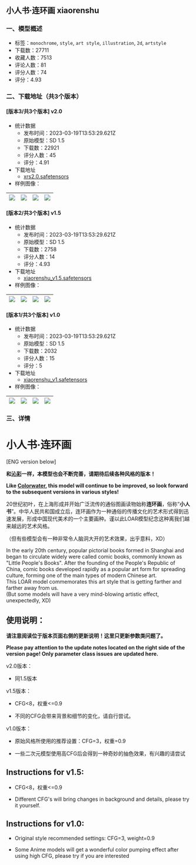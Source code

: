 ## 小人书·连环画  xiaorenshu
### 一、模型概述

- 标签：`monochrome`, `style`, `art style`, `illustration`, `2d`, `artstyle`
- 下载数：27711
- 收藏人数：7513
- 评论人数：81
- 评分人数：74
- 评分：4.93

### 二、下载地址（共3个版本）

#### [版本3/共3个版本] v2.0

- 统计数据
  - 发布时间：2023-03-19T13:53:29.621Z
  - 原始模型：SD 1.5
  - 下载数：22921
  - 评分人数：45
  - 评分：4.91
- 下载地址
  - [xrs2.0.safetensors](https://civitai.com/api/download/models/25661)
- 样例图像：

| <img src="https://image.civitai.com/xG1nkqKTMzGDvpLrqFT7WA/86c3c217-f715-450d-de1d-470d9ef1e900/width=450/282059.jpeg" /> | <img src="https://image.civitai.com/xG1nkqKTMzGDvpLrqFT7WA/416cc500-d896-46e9-3fcf-637e7247b100/width=450/282058.jpeg" /> | <img src="https://image.civitai.com/xG1nkqKTMzGDvpLrqFT7WA/e6bdb156-5451-4512-8729-2f07e6883200/width=450/282057.jpeg" /> | <img src="https://image.civitai.com/xG1nkqKTMzGDvpLrqFT7WA/38b632f1-994c-4583-a2f0-5ab46e2a7700/width=450/282056.jpeg" /> |
| ---- | ---- | ---- | ---- |

#### [版本2/共3个版本] v1.5

- 统计数据
  - 发布时间：2023-03-19T13:53:29.621Z
  - 原始模型：SD 1.5
  - 下载数：2758
  - 评分人数：14
  - 评分：4.93
- 下载地址
  - [xiaorenshu_v1.5.safetensors](https://civitai.com/api/download/models/22652)
- 样例图像：

| <img src="https://image.civitai.com/xG1nkqKTMzGDvpLrqFT7WA/f2b4d601-dffc-4efa-64a4-980af14c2400/width=450/243996.jpeg" /> | <img src="https://image.civitai.com/xG1nkqKTMzGDvpLrqFT7WA/6206674c-432a-482e-4d83-926e67708000/width=450/243995.jpeg" /> | <img src="https://image.civitai.com/xG1nkqKTMzGDvpLrqFT7WA/ddc959ea-5b09-4c76-a563-0cd995077600/width=450/243999.jpeg" /> | <img src="https://image.civitai.com/xG1nkqKTMzGDvpLrqFT7WA/2fc8383d-1554-4a6d-5e8d-85dc4b60c100/width=450/243998.jpeg" /> |
| ---- | ---- | ---- | ---- |

#### [版本1/共3个版本] v1.0 

- 统计数据
  - 发布时间：2023-03-19T13:53:29.621Z
  - 原始模型：SD 1.5
  - 下载数：2032
  - 评分人数：15
  - 评分：5
- 下载地址
  - [xiaorenshu_v1.safetensors](https://civitai.com/api/download/models/21712)
- 样例图像：

| <img src="https://image.civitai.com/xG1nkqKTMzGDvpLrqFT7WA/92a3480b-673e-4a9f-9e50-c8a4a89e8000/width=450/231464.jpeg" /> | <img src="https://image.civitai.com/xG1nkqKTMzGDvpLrqFT7WA/be2cd77e-4421-49b5-dfba-b067a67a2900/width=450/233726.jpeg" /> | <img src="https://image.civitai.com/xG1nkqKTMzGDvpLrqFT7WA/76674935-b5f9-42a2-fab4-e70e285f5800/width=450/233725.jpeg" /> | <img src="https://image.civitai.com/xG1nkqKTMzGDvpLrqFT7WA/371dcba3-5509-4d30-2d03-9a9e9a26b800/width=450/233724.jpeg" /> |
| ---- | ---- | ---- | ---- |


### 三、详情
<h1>小人书·连环画</h1><p></p><p>[ENG version below]</p><p><strong>和</strong><a target="_blank" rel="ugc" href="https://civitai.com/models/16055/colorwater"><strong>沁彩</strong></a><strong>一样，本模型也会不断完善，请期待后续各种风格的版本！</strong></p><p><strong>Like </strong><a target="_blank" rel="ugc" href="https://civitai.com/models/16055/colorwater"><strong>Colorwater</strong></a><strong>, this model will continue to be improved, so look forward to the subsequent versions in various styles!</strong></p><p></p><p>20世纪初叶，在上海形成并开始广泛流传的通俗图画读物始称<strong>连环画</strong>，俗称“<strong>小人书</strong>”。中华人民共和国成立后，连环画作为一种通俗的传播文化的艺术形式得到迅速发展，形成中国现代美术的一个主要画种。谨以此LOAR模型纪念这种离我们越来越远的艺术风格。</p><p>（但有些模型会有一种非常令人脑洞大开的艺术效果，出乎意料，XD）</p><p></p><p>In the early 20th century, popular pictorial books formed in Shanghai and began to circulate widely were called comic books, commonly known as "Little People's Books". After the founding of the People's Republic of China, comic books developed rapidly as a popular art form for spreading culture, forming one of the main types of modern Chinese art.<br />This LOAR model commemorates this art style that is getting farther and farther away from us.<br />(But some models will have a very mind-blowing artistic effect, unexpectedly, XD)</p><p></p><h2>使用说明：</h2><p><strong>请注意阅读位于版本页面右侧的更新说明！这里只更新参数类问题了。</strong></p><p><strong>Please pay attention to the update notes located on the right side of the version page! Only parameter class issues are updated here.</strong></p><p>v2.0版本：</p><ul><li><p>同1.5版本</p></li></ul><p>v1.5版本：</p><ul><li><p>CFG&lt;8，权重&lt;=0.9</p></li><li><p>不同的CFG会带来背景和细节的变化，请自行尝试。</p></li></ul><p>v1.0版本：</p><ul><li><p>原始风格所使用的推荐设置：CFG=3，权重=0.9</p></li><li><p>一些二次元模型使用高CFG后会得到一种奇妙的抽色效果，有兴趣的请尝试</p></li></ul><p></p><h2>Instructions for v1.5:</h2><ul><li><p>CFG&lt;8，权重&lt;=0.9</p></li><li><p>Different CFG's will bring changes in background and details, please try it yourself.</p></li></ul><h2>Instructions for v1.0:</h2><ul><li><p>Original style recommended settings: CFG=3, weight=0.9</p></li><li><p>Some Anime models will get a wonderful color pumping effect after using high CFG, please try if you are interested</p></li></ul><p></p>